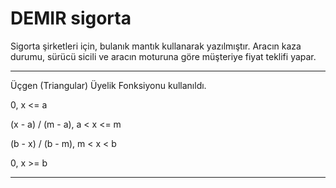 # DEMIR sigorta

Sigorta şirketleri için, bulanık mantık kullanarak yazılmıştır.
Aracın kaza durumu, sürücü sicili ve aracın moturuna göre müşteriye fiyat teklifi yapar.

-------------------------------------

Üçgen (Triangular) Üyelik Fonksiyonu kullanıldı.

0,                     x <= a

(x - a) / (m - a),     a < x <= m

(b - x) / (b - m),     m < x < b

0,                     x >= b


-------------------------------------

